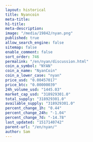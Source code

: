 ```yaml
---
layout: historical
title: Nyancoin
meta-title: 
h1-title: 
meta-description: 
image: "/media/19842/nyan.png"
published: true
allow_search_engine: false
sitemap: false
enable_comment: false
sort_order: 746
permalink: "/en/nyan/discussion.html"
coin_a_symbol: "NYAN"
coin_a_name: "NyanCoin"
coin_a_lower_case: "nyan"
price_usd: "0.00457017"
price_btc: "0.00000039"
24h_volume_usd: "1445.03"
market_cap_usd: "318929301.0"
total_supply: "318929301.0"
available_supply: "318929301.0"
percent_change_1h: "0.44"
percent_change_24h: "-1.04"
percent_change_7d: "-14.78"
last_updated: "1517140742"
parent-url: "/en/nyan/"
author: Sam
---
```


